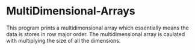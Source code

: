 # MultiDimensional-Arrays

This program prints a multidimensional array which essentially means the data is stores in row major order. 
The multidimensional array is caulated with multiplying the size of all the dimensions. 
